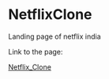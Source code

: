 # NetflixClone
Landing page of netflix india
<p>Link to the page: <br></p>
<a href="clone-netflix.aryanc193.repl.co">Netflix_Clone</a>
